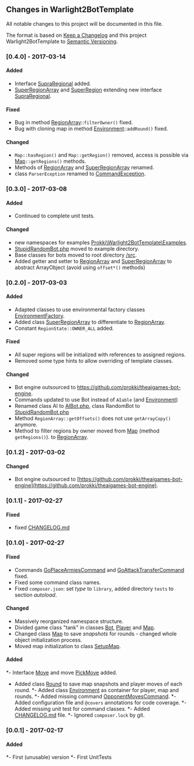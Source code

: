 ## Changes in Warlight2BotTemplate

All notable changes to this project will be documented in this file.

The format is based on [Keep a Changelog](http://keepachangelog.com/) and this project Warlight2BotTemplate to [Semantic Versioning](http://semver.org/).

### [0.4.0] - 2017-03-14

#### Added
* Interface [SupraRegional](src/Game/SupraRegional.php) added.
* [SuperRegionArray](src/Game/SuperRegionArray.php) and [SuperRegion](src/Game/SuperRegion.php) extending new interface [SupraRegional](src/Game/SupraRegional.php).

#### Fixed
* Bug in method [RegionArray](src/Game/RegionArray.php)::`filterOwner()` fixed.
* Bug with cloning map in method [Environment](src/Game/Environment.php)::`addRound()` fixed.

#### Changed
* `Map::hasRegion()` and `Map::getRegion()` removed, access is possible via [Map](src/Game/Map.php)`::getRegions()` methods.
* Methods of [RegionArray](src/Game/RegionArray.php) and [SuperRegionArray](src/Game/SuperRegionArray.php) renamed.
* class `ParserEception` renamed to [CommandException](src/Exception/CommandException.php).

### [0.3.0] - 2017-03-08

#### Added
* Continued to complete unit tests.

#### Changed
* new namespaces for examples [Prokki\Warlight2BotTemplate\Examples](examples/).
* [StupidRandomBot.php](examples/StupidRandomBot/src/StupidRandomBot.php) moved to example directory.
* Base classes for bots moved to root directory [/src](src/).
* Added getter and setter to [RegionArray](src/Game/RegionArray.php) and [SuperRegionArray](src/Game/SuperRegionArray.php) to abstract ArrayObject
(avoid using `offset*()` methods)

### [0.2.0] - 2017-03-03

#### Added
* Adapted classes to use environmental factory classes [EnvironmentFactory](src/Game/EnvironmentFactory.php).
* Added class [SuperRegionArray](src/Game/SuperRegionArray.php) to differentiate to [RegionArray](src/Game/RegionArray.php).
* Constant `RegionState::OWNER_ALL` added.

#### Fixed
* All super regions will be initialized with references to assigned regions.
* Removed some type hints to allow overriding of template classes.
    
#### Changed
* Bot engine outsourced to https://github.com/prokki/theaigames-bot-engine.
* Commands updated to use Bot instead of `AIable` (and [Environment](src/Game/Environment.php))
* Renamed class AI to [AIBot.php](src/AIBot.php), class RandomBot to [StupidRandomBot.php](examples/StupidRandomBot/src/StupidRandomBot.php)
* Method `RegionArray::getOffsets()` does not use `getArrayCopy()` anymore.
* Method to filter regions by owner moved from [Map](src/Game/Map.php) (method `getRegions()`).
to [RegionArray](src/Game/RegionArray.php).


### [0.1.2] - 2017-03-02

#### Changed

* Bot engine outsourced to [https://github.com/prokki/theaigames-bot-engine](https://github.com/prokki/theaigames-bot-engine).

### [0.1.1] - 2017-02-27

#### Fixed

* fixed [CHANGELOG.md](CHANGELOG.md)

### [0.1.0] - 2017-02-27

#### Fixed

* Commands [GoPlaceArmiesCommand](src/Command/GoPlaceArmiesCommand.php) and [GoAttackTransferCommand](src/Command/GoAttackTransferCommand.php) fixed.
* Fixed some command class names.
* Fixed `composer.json`: set _type_ to `library`, added directory `tests` to section _autoload_.

#### Changed

* Massively reorganized namespace structure.
* Divided game class "tank" in classes [Bot](src/Bot.php), [Player](src/Game/Player.php) and [Map](src/Game/Map.php).
* Changed class [Map](src/Game/Map.php) to save _snapshots_ for rounds - changed whole object initialization process.
* Moved map initialization to class [SetupMap](src/Game/SetupMap.php).

#### Added

*- Interface [Move](src/Game/Move/Move) and move [PickMove](src/Game/Move/PickMove) added.
* Added class [Round](src/Game/Round.php) to save map snapshots and player moves of each round.
*- Added class [Environment](src/Game/Environment.php) as container for player, map and rounds.
*- Added missing command [OpponentMovesCommand](src/Command/OpponentMovesCommand.php).
*- Added configuration file and `@covers` annotations for code coverage.
*- Added missing unit test for command classes.
*- Added [CHANGELOG.md](CHANGELOG.md) file.
*- Ignored `composer.lock` by git.
 
### [0.0.1] - 2017-02-17

#### Added

*- First (unusable) version
*- First UnitTests